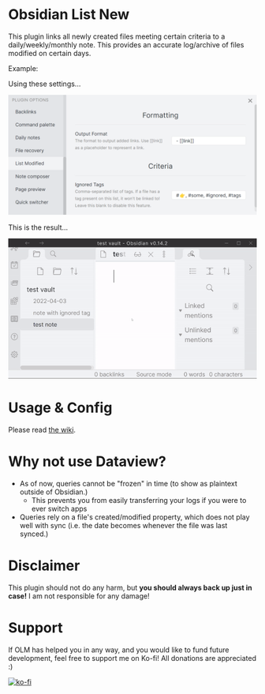 # Obsidian List New

This plugin links all newly created files meeting certain criteria to a daily/weekly/monthly note. This provides an accurate log/archive of files modified on certain days.

Example:

Using these settings...

![plugin settings](preview/settings-preview.png)

This is the result...

![plugin demo gif](preview/obsidian-list-modified.gif)

# Usage & Config

Please read [the wiki](https://github.com/franciskafieh/obsidian-list-modified/wiki).


# Why not use Dataview?

- As of now, queries cannot be "frozen" in time (to show as plaintext outside of Obsidian.)
  - This prevents you from easily transferring your logs if you were to ever switch apps
- Queries rely on a file's created/modified property, which does not play well with sync (i.e. the date becomes whenever the file was last synced.)

# Disclaimer

This plugin should not do any harm, but **you should always back up just in case!** I am not responsible for any damage!

# Support
If OLM has helped you in any way, and you would like to fund future development, feel free to support me on Ko-fi! All donations are appreciated :)

[![ko-fi](https://ko-fi.com/img/githubbutton_sm.svg)](https://ko-fi.com/R6R7GBZLX)
